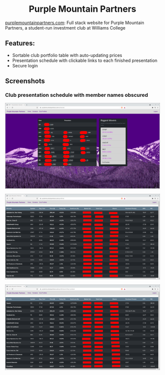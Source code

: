 <div align="center">

# Purple Mountain Partners
</div>
  
[purplemountainpartners.com](purplemountainpartners.com): 
Full stack website for Purple Mountain Partners, a student-run investment club at Williams College

## Features: 
* Sortable club portfolio table with auto-updating prices
* Presentation schedule with clickable links to each finished presentation
* Secure login

## Screenshots

### Club presentation schedule with member names obscured

![](https://raw.githubusercontent.com/pwl45/pmp-website/main/.demo-images/schedule-obfuscated.png)

![](https://raw.githubusercontent.com/pwl45/pmp-website/main/.demo-images/portfolio-nosort-obfuscated.png)

![](https://raw.githubusercontent.com/pwl45/pmp-website/main/.demo-images/portfolio-pct-gain-obfuscated.png)


